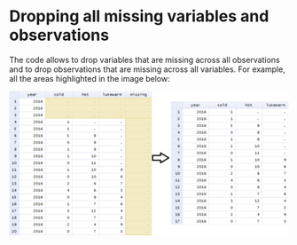 # Dropping all missing variables and observations
The code allows to drop variables that are missing across all observations and to drop observations that are missing across all variables. For example, all the areas highlighted in the image below:

![Example](https://raw.githubusercontent.com/evpu/All-Missing-Variables-or-Observations-Stata/master/example.png)
